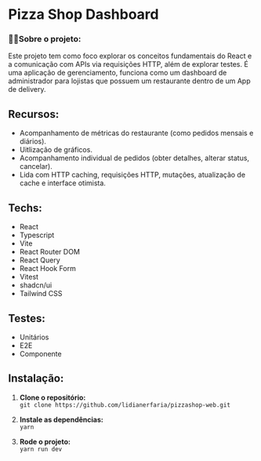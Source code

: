 # Pizza Shop Dashboard
### 👩‍💻Sobre o projeto:
Este projeto tem como foco explorar os conceitos fundamentais do React e a comunicação com APIs via requisições HTTP, além de explorar testes.
É uma aplicação de gerenciamento, funciona como um dashboard de administrador para lojistas que possuem um restaurante dentro de um App de delivery.

## Recursos:
- Acompanhamento de métricas do restaurante (como pedidos mensais e diários).
- Uitlização de gráficos.
- Acompanhamento individual de pedidos (obter detalhes, alterar status, cancelar).
- Lida com HTTP caching, requisições HTTP, mutações, atualização de cache e interface otimista.

## Techs:
- React
- Typescript
- Vite
- React Router DOM
- React Query
- React Hook Form
- Vitest
- shadcn/ui
- Tailwind CSS

## Testes:
- Unitários
- E2E
- Componente

## Instalação:
1. **Clone o repositório:** <br/>
`git clone https://github.com/lidianerfaria/pizzashop-web.git`

2. **Instale as dependências:** <br/>
`yarn`

3. **Rode o projeto:** <br/>
`yarn run dev`
